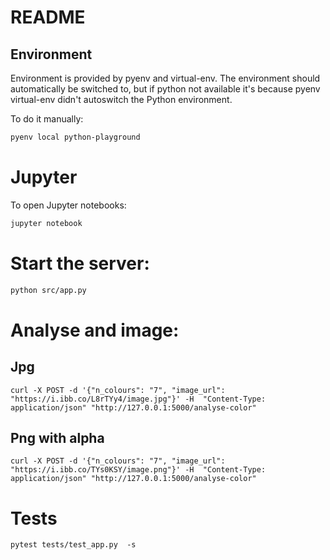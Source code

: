 # README

## Environment

Environment is provided by pyenv and virtual-env. The environment should automatically be switched to, but if python not available it's because pyenv virtual-env didn't autoswitch the Python environment.

To do it manually:

```bash
pyenv local python-playground
```

# Jupyter

To open Jupyter notebooks:

```bash
jupyter notebook
```

# Start the server:

```bash
python src/app.py
```

# Analyse and image:

## Jpg

```
curl -X POST -d '{"n_colours": "7", "image_url": "https://i.ibb.co/L8rTYy4/image.jpg"}' -H  "Content-Type: application/json" "http://127.0.0.1:5000/analyse-color"
```

## Png with alpha

```
curl -X POST -d '{"n_colours": "7", "image_url": "https://i.ibb.co/TYs0KSY/image.png"}' -H  "Content-Type: application/json" "http://127.0.0.1:5000/analyse-color"
```

# Tests

```
pytest tests/test_app.py  -s
```

